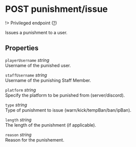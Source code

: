 # <span class="badge badge-light">POST</span> <span class="badge badge-light">punishment/issue</span>

!> Privileged endpoint ([?](privileged.md))

Issues a punishment to a user.

## Properties

`playerUsername` *string*  
Username of the punished user.

`staffUsername` *string*  
Username of the punishing Staff Member.

`platform` *string*  
Specify the platform to be punished from (server/discord).

`type` *string*  
Type of punishment to issue (warn/kick/tempBan/ban/ipBan).

`length` *string*  
The length of the punishment (if applicable).

`reason` *string*  
Reason for the punishement.



